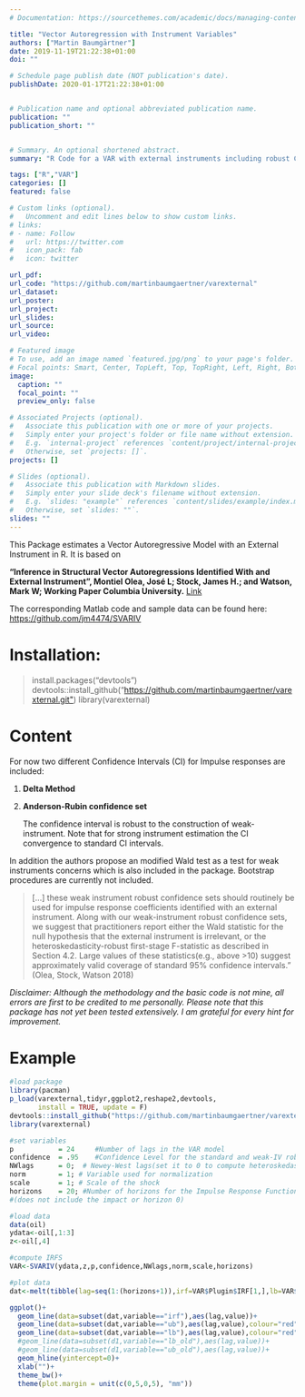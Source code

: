```yaml
---
# Documentation: https://sourcethemes.com/academic/docs/managing-content/

title: "Vector Autoregression with Instrument Variables"
authors: ["Martin Baumgärtner"]
date: 2019-11-19T21:22:38+01:00
doi: ""

# Schedule page publish date (NOT publication's date).
publishDate: 2020-01-17T21:22:38+01:00


# Publication name and optional abbreviated publication name.
publication: ""
publication_short: ""


# Summary. An optional shortened abstract.
summary: "R Code for a VAR with external instruments including robust CI"

tags: ["R","VAR"]
categories: []
featured: false

# Custom links (optional).
#   Uncomment and edit lines below to show custom links.
# links:
# - name: Follow
#   url: https://twitter.com
#   icon_pack: fab
#   icon: twitter

url_pdf: 
url_code: "https://github.com/martinbaumgaertner/varexternal"
url_dataset:
url_poster:
url_project:
url_slides:
url_source:
url_video:

# Featured image
# To use, add an image named `featured.jpg/png` to your page's folder. 
# Focal points: Smart, Center, TopLeft, Top, TopRight, Left, Right, BottomLeft, Bottom, BottomRight.
image:
  caption: ""
  focal_point: ""
  preview_only: false

# Associated Projects (optional).
#   Associate this publication with one or more of your projects.
#   Simply enter your project's folder or file name without extension.
#   E.g. `internal-project` references `content/project/internal-project/index.md`.
#   Otherwise, set `projects: []`.
projects: []

# Slides (optional).
#   Associate this publication with Markdown slides.
#   Simply enter your slide deck's filename without extension.
#   E.g. `slides: "example"` references `content/slides/example/index.md`.
#   Otherwise, set `slides: ""`.
slides: ""
---
```


This Package estimates a Vector Autoregressive Model with an External Instrument in R. It is based on

**“Inference in Structural Vector Autoregressions Identified  With and External Instrument”, Montiel Olea, José L; Stock, James H.;  and Watson, Mark W; Working Paper Columbia University.** [Link](http://www.joseluismontielolea.com/papers.html)

The corresponding Matlab code and sample data can be found here: <https://github.com/jm4474/SVARIV>

# Installation:

> install.packages(“devtools”) 
> devtools::install_github(“<https://github.com/martinbaumgaertner/varexternal.git">) 
> library(varexternal)

# Content

For now two different Confidence Intervals (CI) for Impulse responses are included:

1. **Delta Method**

2. **Anderson-Rubin confidence set**

   The confidence interval is robust to the construction of  weak-instrument. Note that for strong instrument estimation the CI  convergence to standard CI intervals.

In addition the authors propose an modified Wald test as a test for  weak instruments concerns which is also included in the package.  Bootstrap procedures are currently not included.

> […] these  weak instrument  robust  confidence  sets  should  routinely be used for impulse response coefficients identified with an  external instrument.  Along with  our  weak-instrument  robust   confidence  sets,  we  suggest that  practitioners report either the  Wald   statistic   for   the   null   hypothesis   that   the   external    instrument   is   irrelevant,   or   the heteroskedasticity-robust  first-stage F-statistic as described in Section 4.2. Large values of  these statistics(e.g.,  above  >10)  suggest approximately  valid   coverage of standard  95%  confidence intervals.” (Olea, Stock, Watson 2018)

*Disclaimer: Although the methodology and the basic code is not  mine, all errors are first to be credited to me personally. Please note  that this package has not yet been tested extensively. I am grateful for  every hint for improvement.*

# Example

```r
#load package
library(pacman)
p_load(varexternal,tidyr,ggplot2,reshape2,devtools,
       install = TRUE, update = F)
devtools::install_github("https://github.com/martinbaumgaertner/varexternal.git")
library(varexternal)

#set variables
p           = 24     #Number of lags in the VAR model
confidence  = .95    #Confidence Level for the standard and weak-IV robust confidence set
NWlags      = 0;  # Newey-West lags(set it to 0 to compute heteroskedasticity robust std errors)
norm        = 1; # Variable used for normalization
scale       = 1; # Scale of the shock
horizons    = 20; #Number of horizons for the Impulse Response Functions(IRFs)
#(does not include the impact or horizon 0)

#load data
data(oil)
ydata<-oil[,1:3]
z<-oil[,4]

#compute IRFS
VAR<-SVARIV(ydata,z,p,confidence,NWlags,norm,scale,horizons)

#plot data
dat<-melt(tibble(lag=seq(1:(horizons+1)),irf=VAR$Plugin$IRF[1,],lb=VAR$InferenceMSW$MSWlbound[1,],ub=VAR$InferenceMSW$MSWubound[1,]),id="lag")

ggplot()+
  geom_line(data=subset(dat,variable=="irf"),aes(lag,value))+
  geom_line(data=subset(dat,variable=="ub"),aes(lag,value),colour="red")+
  geom_line(data=subset(dat,variable=="lb"),aes(lag,value),colour="red")+ 
  #geom_line(data=subset(d1,variable=="lb_old"),aes(lag,value))+ 
  #geom_line(data=subset(d1,variable=="ub_old"),aes(lag,value))+ 
  geom_hline(yintercept=0)+
  xlab("")+
  theme_bw()+
  theme(plot.margin = unit(c(0,5,0,5), "mm"))
```
